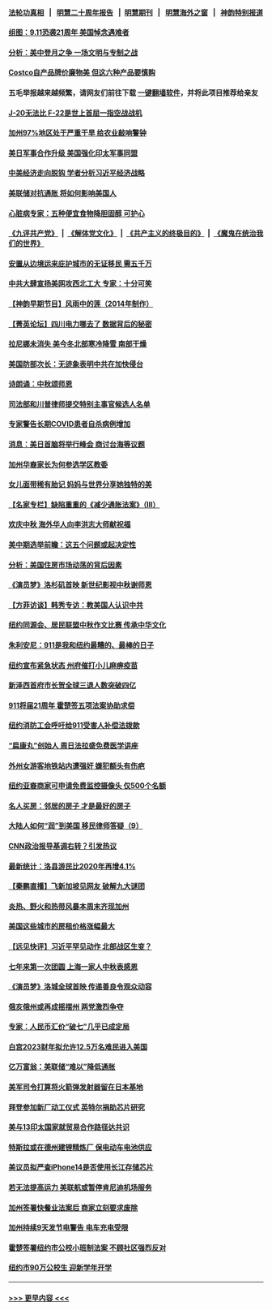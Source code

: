 #### [法轮功真相](https://github.com/gfw-breaker/truth/blob/master/README.md?t=0) &nbsp;&nbsp;|&nbsp;&nbsp; [明慧二十周年报告](https://github.com/gfw-breaker/mh-reports/blob/master/README.md?t=0) &nbsp;&nbsp;|&nbsp;&nbsp;[明慧期刊](https://github.com/gfw-breaker/mh-qikan) &nbsp;&nbsp;|&nbsp;&nbsp; [明慧海外之窗](https://github.com/gfw-breaker/mh-news/blob/master/README.md?t=0) &nbsp;&nbsp;|&nbsp;&nbsp; [神韵特别报道](https://github.com/gfw-breaker/mh-news/blob/master/shenyun.md?t=0)
#### [组图：9.11恐袭21周年 美国悼念遇难者](../pages/nsc412/n13822610.md?t=09112251) 
#### [分析：美中登月之争 一场文明与专制之战](../pages/nsc412/n13819724.md?t=09112251) 
#### [Costco自产品牌价廉物美 但这六种产品要慎购](../pages/nsc412/n13818935.md?t=09112251) 
#### 五毛举报越来越频繁，请网友们前往下载 [一键翻墙软件](https://github.com/gfw-breaker/ssr-accounts)，并将此项目推荐给亲友
#### [J-20无法比 F-22是世上首屈一指空战战机](../pages/nsc412/n13819734.md?t=09112251) 
#### [加州97%地区处于严重干旱 给农业敲响警钟](../pages/nsc412/n13821995.md?t=09112251) 
#### [美日军事合作升级 美国强化印太军事同盟](../pages/nsc412/n13822055.md?t=09112251) 
#### [中美经济走向脱钩 学者分析习近平经济战略](../pages/nsc412/n13821985.md?t=09112251) 
#### [美联储对抗通胀 将如何影响美国人](../pages/nsc412/n13821984.md?t=09112251) 
#### [心脏病专家：五种便宜食物降胆固醇 可护心](../pages/nsc412/n13821214.md?t=09112251) 
#### [《九评共产党》](https://github.com/begood0513/9ping.md/blob/master/README.md) &nbsp;|&nbsp; [《解体党文化》](../../../../jtdwh.md/blob/master/README.md)  &nbsp;|&nbsp; [《共产主义的终极目的》](../../../../gczydzjmd.md/blob/master/README.md) &nbsp;|&nbsp; [《魔鬼在统治我们的世界》](../../../../mgztzwmdsj.md/blob/master/README.md) 
#### [安置从边境运来庇护城市的无证移民 需五千万](../pages/nsc412/n13821982.md?t=09112251) 
#### [中共大肆宣扬美网攻西北工大 专家：十分可笑](../pages/nsc412/n13821918.md?t=09112251) 
#### [【神韵早期节目】风雨中的莲（2014年制作）](../pages/nsc412/n13821937.md?t=09112251) 
#### [【菁英论坛】四川电力哪去了 数据背后的秘密](../pages/nsc412/n13821958.md?t=09112251) 
#### [拉尼娜未消失 美今冬北部寒冷降雪 南部干燥](../pages/nsc412/n13821935.md?t=09112251) 
#### [美国防部次长：无迹象表明中共在加快侵台](../pages/nsc412/n13821926.md?t=09112251) 
#### [诗朗诵：中秋颂师恩](../pages/nsc412/n13820294.md?t=09112251) 
#### [司法部和川普律师提交特别主事官候选人名单](../pages/nsc412/n13821807.md?t=09112251) 
#### [专家警告长期COVID患者自杀病例增加](../pages/nsc412/n13821882.md?t=09112251) 
#### [消息：美日首脑将举行峰会 商讨台海等议题](../pages/nsc412/n13821913.md?t=09112251) 
#### [加州华裔家长为何参选学区教委](../pages/nsc412/n13821285.md?t=09112251) 
#### [女儿面带稀有胎记 妈妈与世界分享她独特的美](../pages/nsc412/n13821418.md?t=09112251) 
#### [【名家专栏】缺陷重重的《减少通胀法案》（III）](../pages/nsc412/n13820967.md?t=09112251) 
#### [欢庆中秋 海外华人向李洪志大师献祝福](../pages/nsc412/n13821687.md?t=09112251) 
#### [美中期选举前瞻：这五个问题或起决定性](../pages/nsc412/n13821242.md?t=09112251) 
#### [分析：美国住房市场动荡的背后因素](../pages/nsc412/n13821249.md?t=09112251) 
#### [《演员梦》洛杉矶首映 新世纪影视中秋谢师恩](../pages/nsc412/n13821331.md?t=09112251) 
#### [【方菲访谈】韩秀专访：教美国人认识中共](../pages/nsc412/n13821310.md?t=09112251) 
#### [纽约同源会、居民联盟中秋作文比赛  传承中华文化](../pages/nsc412/n13821335.md?t=09112251) 
#### [朱利安尼：911是我和纽约最糟的、最棒的日子](../pages/nsc412/n13821352.md?t=09112251) 
#### [纽约宣布紧急状态 州府催打小儿麻痹疫苗](../pages/nsc412/n13821364.md?t=09112251) 
#### [新泽西首府市长贺全球三退人数突破四亿](../pages/nsc412/n13821337.md?t=09112251) 
#### [911将届21周年 霍楚签五项法案协助求偿](../pages/nsc412/n13821354.md?t=09112251) 
#### [纽约消防工会呼吁给911受害人补偿法拨款](../pages/nsc412/n13821356.md?t=09112251) 
#### [“扁康丸”创始人 周日法拉盛免费医学讲座](../pages/nsc412/n13821358.md?t=09112251) 
#### [外州女游客地铁站内遭强奸 嫌犯额头有伤疤](../pages/nsc412/n13821360.md?t=09112251) 
#### [纽约亚裔商家可申请免费监控摄像头 仅500个名额](../pages/nsc412/n13821362.md?t=09112251) 
#### [名人买房：邻居的房子 才是最好的房子](../pages/nsc412/n13821290.md?t=09112251) 
#### [大陆人如何“润”到美国 移民律师答疑（9）](../pages/nsc412/n13821281.md?t=09112251) 
#### [CNN政治报导基调右转？引发热议](../pages/nsc412/n13821055.md?t=09112251) 
#### [最新统计：洛县游民比2020年再增4.1%](../pages/nsc412/n13821277.md?t=09112251) 
#### [【秦鹏直播】飞新加坡见网友 破解九大谜团](../pages/nsc412/n13821120.md?t=09112251) 
#### [炎热、野火和热带风暴本周末齐现加州](../pages/nsc412/n13821259.md?t=09112251) 
#### [美国这些城市的房租价格涨幅最大](../pages/nsc412/n13821220.md?t=09112251) 
#### [【远见快评】习近平罕见动作 北部战区生变？](../pages/nsc412/n13821233.md?t=09112251) 
#### [七年来第一次团圆 上海一家人中秋表感恩](../pages/nsc412/n13821225.md?t=09112251) 
#### [《演员梦》洛城全球首映 传递善良令观众动容](../pages/nsc412/n13821326.md?t=09112251) 
#### [俄亥俄州或再成摇摆州 两党激烈争夺](../pages/nsc412/n13821136.md?t=09112251) 
#### [专家：人民币汇价“破七”几乎已成定局](../pages/nsc412/n13821198.md?t=09112251) 
#### [白宫2023财年拟允许12.5万名难民进入美国](../pages/nsc412/n13821213.md?t=09112251) 
#### [亿万富翁：美联储“难以”降低通胀](../pages/nsc412/n13821187.md?t=09112251) 
#### [美军司令打算将火箭弹发射器留在日本基地](../pages/nsc412/n13821015.md?t=09112251) 
#### [拜登参加新厂动工仪式 英特尔捐助芯片研究](../pages/nsc412/n13821014.md?t=09112251) 
#### [美与13印太国家就贸易合作路径达共识](../pages/nsc412/n13821092.md?t=09112251) 
#### [特斯拉或在德州建锂精炼厂 保电动车电池供应](../pages/nsc412/n13821081.md?t=09112251) 
#### [美议员拟严查iPhone14是否使用长江存储芯片](../pages/nsc412/n13821071.md?t=09112251) 
#### [若无法提高运力 美联航或暂停肯尼迪机场服务](../pages/nsc412/n13820257.md?t=09112251) 
#### [加州签署快餐业法案后 商家立刻要求废除](../pages/nsc412/n13820790.md?t=09112251) 
#### [加州持续9天发节电警告 电车充电受限](../pages/nsc412/n13820779.md?t=09112251) 
#### [霍楚签署纽约市公校小班制法案 不顾社区强烈反对](../pages/nsc412/n13820668.md?t=09112251) 
#### [纽约市90万公校生 迎新学年开学](../pages/nsc412/n13820682.md?t=09112251) 

----
#### [ >>> 更早内容 <<< ](../indexes/nsc412-earlier.md)
